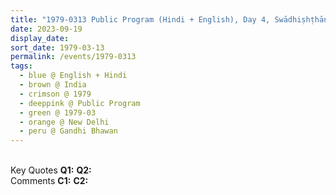 ```yaml
---
title: "1979-0313 Public Program (Hindi + English), Day 4, Swādhiṣhṭhāna Chakra or Paramātmā kī Sattā ko Prāpta Karanā Hī Parama Satya Hai (It Is the Ultimate Truth to Achieve the Power of God), Gāndhī Bhawan, Delhi University, North Campus, GC Narang Road, Timarpur, New Delhi, India"
date: 2023-09-19
display_date: 
sort_date: 1979-03-13
permalink: /events/1979-0313
tags:
  - blue @ English + Hindi
  - brown @ India
  - crimson @ 1979
  - deeppink @ Public Program
  - green @ 1979-03
  - orange @ New Delhi
  - peru @ Gandhi Bhawan
---
```


<br>

<wave-list>
  <list-title color="DarkSeaGreen" width="55">Key Quotes</list-title>
  <list-item color="BlanchedAlmond" width="280"><b>Q1:</b> <i></i></list-item>
  <list-item color="Lavender" width="280"><b>Q2:</b> <i></i></list-item>
</wave-list>

<br>

<wave-list>
  <list-title color="DarkSeaGreen" width="55">Comments</list-title>
  <list-item color="BlanchedAlmond" width="280"><b>C1:</b> <i></i></list-item>
  <list-item color="Lavender" width="280"><b>C2:</b> <i></i></list-item>
</wave-list>